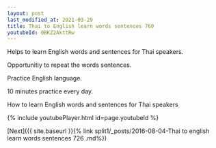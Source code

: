 ```yaml
---
layout: post
last_modified_at: 2021-03-29
title: Thai to English learn words sentences 760 
youtubeId: 0BKZ2AkttRw
---
```

 
 
Helps to learn English words and sentences for Thai speakers.

Opportunitiy to repeat the words sentences. 

Practice English language. 
 
10 minutes practice every day. 
 
How to learn English words and sentences for Thai speakers 
 
{% include youtubePlayer.html id=page.youtubeId %}
 
 
[Next]({{ site.baseurl }}{% link  split1/_posts/2016-08-04-Thai to english learn words sentences 726 .md%})
 

